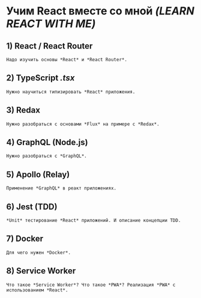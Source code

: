 # Учим React вместе со мной *(LEARN REACT WITH ME)*

## 1) React / React Router

    Надо изучить основы *React* и *React Router*.

## 2) TypeScript *.tsx*

    Нужно научиться типизировать *React* приложения.

## 3) Redax

    Нужно разобраться с основами *Flux* на примере с *Redax*.

## 4) GraphQL (Node.js)

    Нужно разобраться с *GraphQL*.

## 5) Apollo (Relay)

    Применение *GraphQL* в реакт приложениях.

## 6) Jest (TDD)

    *Unit* тестирование *React* приложений. И описание концепции TDD.

## 7) Docker

    Для чего нужен *Docker*.

## 8) Service Worker

    Что такое *Service Worker*? Что такое *PWA*? Реализация *PWA* с использованием *React*.